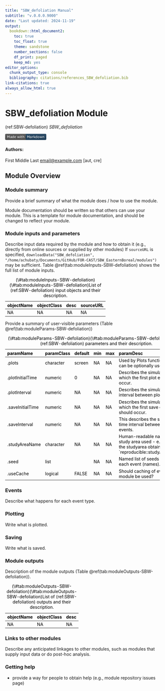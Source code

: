 ```yaml
---
title: "SBW_defoliation Manual"
subtitle: "v.0.0.0.9000"
date: "Last updated: 2024-11-19"
output:
  bookdown::html_document2:
    toc: true
    toc_float: true
    theme: sandstone
    number_sections: false
    df_print: paged
    keep_md: yes
editor_options:
  chunk_output_type: console
  bibliography: citations/references_SBW_defoliation.bib
link-citations: true
always_allow_html: true
---
```


# SBW_defoliation Module

<!-- the following are text references used in captions for LaTeX compatibility -->
(ref:SBW-defoliation) *SBW_defoliation*



[![made-with-Markdown](figures/markdownBadge.png)](https://commonmark.org)

<!-- if knitting to pdf remember to add the pandoc_args: ["--extract-media", "."] option to yml in order to get the badge images -->

#### Authors:

First Middle Last <email@example.com> [aut, cre]
<!-- ideally separate authors with new lines, '\n' not working -->

## Module Overview

### Module summary

Provide a brief summary of what the module does / how to use the module.

Module documentation should be written so that others can use your module.
This is a template for module documentation, and should be changed to reflect your module.

### Module inputs and parameters

Describe input data required by the module and how to obtain it (e.g., directly from online sources or supplied by other modules)
If `sourceURL` is specified, `downloadData("SBW_defoliation", "/home/achubaty/Documents/GitHub/FOR-CAST/SBW_EasternBoreal/modules")` may be sufficient.
Table \@ref(tab:moduleInputs-SBW-defoliation) shows the full list of module inputs.

<table class="table" style="color: black; margin-left: auto; margin-right: auto;">
<caption>(\#tab:moduleInputs-SBW-defoliation)(\#tab:moduleInputs-SBW-defoliation)List of (ref:SBW-defoliation) input objects and their description.</caption>
 <thead>
  <tr>
   <th style="text-align:left;"> objectName </th>
   <th style="text-align:left;"> objectClass </th>
   <th style="text-align:left;"> desc </th>
   <th style="text-align:left;"> sourceURL </th>
  </tr>
 </thead>
<tbody>
  <tr>
   <td style="text-align:left;"> NA </td>
   <td style="text-align:left;"> NA </td>
   <td style="text-align:left;"> NA </td>
   <td style="text-align:left;"> NA </td>
  </tr>
</tbody>
</table>

Provide a summary of user-visible parameters (Table \@ref(tab:moduleParams-SBW-defoliation))


<table class="table" style="color: black; margin-left: auto; margin-right: auto;">
<caption>(\#tab:moduleParams-SBW-defoliation)(\#tab:moduleParams-SBW-defoliation)List of (ref:SBW-defoliation) parameters and their description.</caption>
 <thead>
  <tr>
   <th style="text-align:left;"> paramName </th>
   <th style="text-align:left;"> paramClass </th>
   <th style="text-align:left;"> default </th>
   <th style="text-align:left;"> min </th>
   <th style="text-align:left;"> max </th>
   <th style="text-align:left;"> paramDesc </th>
  </tr>
 </thead>
<tbody>
  <tr>
   <td style="text-align:left;"> .plots </td>
   <td style="text-align:left;"> character </td>
   <td style="text-align:left;"> screen </td>
   <td style="text-align:left;"> NA </td>
   <td style="text-align:left;"> NA </td>
   <td style="text-align:left;"> Used by Plots function, which can be optionally used here </td>
  </tr>
  <tr>
   <td style="text-align:left;"> .plotInitialTime </td>
   <td style="text-align:left;"> numeric </td>
   <td style="text-align:left;"> 0 </td>
   <td style="text-align:left;"> NA </td>
   <td style="text-align:left;"> NA </td>
   <td style="text-align:left;"> Describes the simulation time at which the first plot event should occur. </td>
  </tr>
  <tr>
   <td style="text-align:left;"> .plotInterval </td>
   <td style="text-align:left;"> numeric </td>
   <td style="text-align:left;"> NA </td>
   <td style="text-align:left;"> NA </td>
   <td style="text-align:left;"> NA </td>
   <td style="text-align:left;"> Describes the simulation time interval between plot events. </td>
  </tr>
  <tr>
   <td style="text-align:left;"> .saveInitialTime </td>
   <td style="text-align:left;"> numeric </td>
   <td style="text-align:left;"> NA </td>
   <td style="text-align:left;"> NA </td>
   <td style="text-align:left;"> NA </td>
   <td style="text-align:left;"> Describes the simulation time at which the first save event should occur. </td>
  </tr>
  <tr>
   <td style="text-align:left;"> .saveInterval </td>
   <td style="text-align:left;"> numeric </td>
   <td style="text-align:left;"> NA </td>
   <td style="text-align:left;"> NA </td>
   <td style="text-align:left;"> NA </td>
   <td style="text-align:left;"> This describes the simulation time interval between save events. </td>
  </tr>
  <tr>
   <td style="text-align:left;"> .studyAreaName </td>
   <td style="text-align:left;"> character </td>
   <td style="text-align:left;"> NA </td>
   <td style="text-align:left;"> NA </td>
   <td style="text-align:left;"> NA </td>
   <td style="text-align:left;"> Human-readable name for the study area used - e.g., a hash of the studyarea obtained using `reproducible::studyAreaName()` </td>
  </tr>
  <tr>
   <td style="text-align:left;"> .seed </td>
   <td style="text-align:left;"> list </td>
   <td style="text-align:left;">  </td>
   <td style="text-align:left;"> NA </td>
   <td style="text-align:left;"> NA </td>
   <td style="text-align:left;"> Named list of seeds to use for each event (names). </td>
  </tr>
  <tr>
   <td style="text-align:left;"> .useCache </td>
   <td style="text-align:left;"> logical </td>
   <td style="text-align:left;"> FALSE </td>
   <td style="text-align:left;"> NA </td>
   <td style="text-align:left;"> NA </td>
   <td style="text-align:left;"> Should caching of events or module be used? </td>
  </tr>
</tbody>
</table>

### Events

Describe what happens for each event type.

### Plotting

Write what is plotted.

### Saving

Write what is saved.

### Module outputs

Description of the module outputs (Table \@ref(tab:moduleOutputs-SBW-defoliation)).

<table class="table" style="color: black; margin-left: auto; margin-right: auto;">
<caption>(\#tab:moduleOutputs-SBW-defoliation)(\#tab:moduleOutputs-SBW-defoliation)List of (ref:SBW-defoliation) outputs and their description.</caption>
 <thead>
  <tr>
   <th style="text-align:left;"> objectName </th>
   <th style="text-align:left;"> objectClass </th>
   <th style="text-align:left;"> desc </th>
  </tr>
 </thead>
<tbody>
  <tr>
   <td style="text-align:left;"> NA </td>
   <td style="text-align:left;"> NA </td>
   <td style="text-align:left;"> NA </td>
  </tr>
</tbody>
</table>

### Links to other modules

Describe any anticipated linkages to other modules, such as modules that supply input data or do post-hoc analysis.

### Getting help

-   provide a way for people to obtain help (e.g., module repository issues page)
